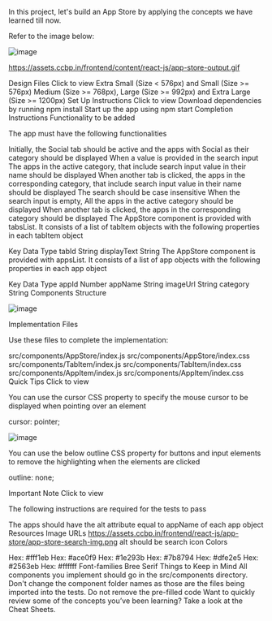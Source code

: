 In this project, let's build an App Store by applying the concepts we have learned till now.

Refer to the image below:

![image](https://github.com/bukka5sandhya/React-Js-App-Store/assets/133884532/1de129eb-d777-4128-a6fc-ba06328a14c2)

https://assets.ccbp.in/frontend/content/react-js/app-store-output.gif

Design Files
Click to view
Extra Small (Size < 576px) and Small (Size >= 576px)
Medium (Size >= 768px), Large (Size >= 992px) and Extra Large (Size >= 1200px)
Set Up Instructions
Click to view
Download dependencies by running npm install
Start up the app using npm start
Completion Instructions
Functionality to be added

The app must have the following functionalities

Initially, the Social tab should be active and the apps with Social as their category should be displayed
When a value is provided in the search input
The apps in the active category, that include search input value in their name should be displayed
When another tab is clicked, the apps in the corresponding category, that include search input value in their name should be displayed
The search should be case insensitive
When the search input is empty,
All the apps in the active category should be displayed
When another tab is clicked, the apps in the corresponding category should be displayed
The AppStore component is provided with tabsList. It consists of a list of tabItem objects with the following properties in each tabItem object

Key	Data Type
tabId	String
displayText	String
The AppStore component is provided with appsList. It consists of a list of app objects with the following properties in each app object

Key	Data Type
appId	Number
appName	String
imageUrl	String
category	String
Components Structure

![image](https://github.com/bukka5sandhya/React-Js-App-Store/assets/133884532/5ae1f206-2ce8-4330-9b29-cf9ac38efc27)

Implementation Files

Use these files to complete the implementation:

src/components/AppStore/index.js
src/components/AppStore/index.css
src/components/TabItem/index.js
src/components/TabItem/index.css
src/components/AppItem/index.js
src/components/AppItem/index.css
Quick Tips
Click to view

You can use the cursor CSS property to specify the mouse cursor to be displayed when pointing over an element


  cursor: pointer;

![image](https://github.com/bukka5sandhya/React-Js-App-Store/assets/133884532/91a9cdd4-8395-4636-8932-dc6c8471e820)

You can use the below outline CSS property for buttons and input elements to remove the highlighting when the elements are clicked

 outline: none;

Important Note
Click to view

The following instructions are required for the tests to pass

The apps should have the alt attribute equal to appName of each app object
Resources
Image URLs
https://assets.ccbp.in/frontend/react-js/app-store/app-store-search-img.png alt should be search icon
Colors

Hex: #fff1eb
Hex: #ace0f9
Hex: #1e293b
Hex: #7b8794
Hex: #dfe2e5
Hex: #2563eb
Hex: #ffffff
Font-families
Bree Serif
Things to Keep in Mind
All components you implement should go in the src/components directory.
Don't change the component folder names as those are the files being imported into the tests.
Do not remove the pre-filled code
Want to quickly review some of the concepts you’ve been learning? Take a look at the Cheat Sheets.
